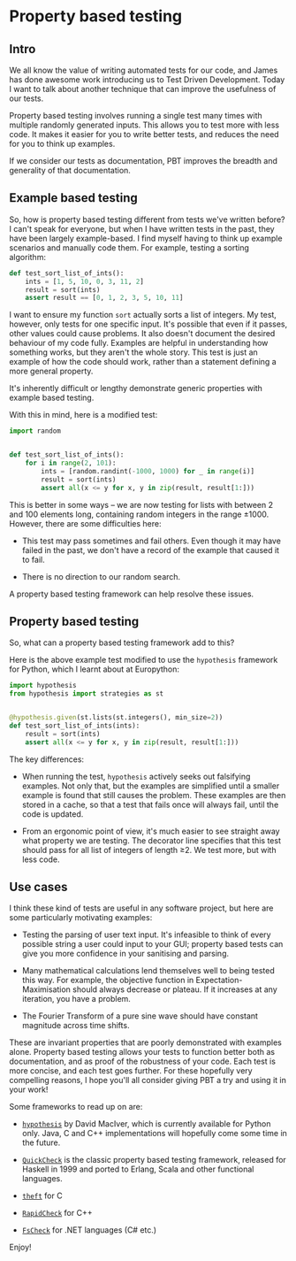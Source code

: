 # Property based testing

## Intro

We all know the value of writing automated tests for our code, and James has 
done awesome work introducing us to Test Driven Development.  Today I want to 
talk about another technique that can improve the usefulness of our tests.

Property based testing involves running a single test many times with multiple 
randomly generated inputs.  This allows you to test more with less code.  It 
makes it easier for you to write better tests, and reduces the need for you to 
think up examples.

If we consider our tests as documentation, PBT improves the breadth and 
generality of that documentation.


## Example based testing

So, how is property based testing different from tests we've written before?  I 
can't speak for everyone, but when I have written tests in the past, they have 
been largely example-based.  I find myself having to think up example scenarios 
and manually code them.  For example, testing a sorting algorithm:

```python
def test_sort_list_of_ints():
    ints = [1, 5, 10, 0, 3, 11, 2]
    result = sort(ints)
    assert result == [0, 1, 2, 3, 5, 10, 11]
```

I want to ensure my function `sort` actually sorts a list of integers.  My 
test, however, only tests for one specific input.  It's possible that even if 
it passes, other values could cause problems.  It also doesn't document the 
desired behaviour of my code fully.  Examples are helpful in understanding how 
something works, but they aren't the whole story.  This test is just an example 
of how the code should work, rather than a statement defining a more general 
property.

It's inherently difficult or lengthy demonstrate generic properties with 
example based testing.

With this in mind, here is a modified test:

```python
import random


def test_sort_list_of_ints():
    for i in range(2, 101):
        ints = [random.randint(-1000, 1000) for _ in range(i)]
        result = sort(ints)
        assert all(x <= y for x, y in zip(result, result[1:]))
```

This is better in some ways &ndash; we are now testing for lists with  between 
2 and 100 elements long, containing random integers in the range &plusmn;1000.  
However, there are some difficulties here:

* This test may pass sometimes and fail others.  Even though it may have failed 
  in the past, we don't have a record of the example that caused it to fail.

* There is no direction to our random search.


A property based testing framework can help resolve these issues.


## Property based testing

So, what can a property based testing framework add to this?

Here is the above example test modified to use the `hypothesis` framework for 
Python, which I learnt about at Europython:

```python
import hypothesis
from hypothesis import strategies as st


@hypothesis.given(st.lists(st.integers(), min_size=2))
def test_sort_list_of_ints(ints):
    result = sort(ints)
    assert all(x <= y for x, y in zip(result, result[1:]))
```

The key differences:

* When running the test, `hypothesis` actively seeks out falsifying examples. 
  Not only that, but the examples are simplified until a smaller example is 
  found that still causes the problem.  These examples are then stored in a 
  cache, so that a test that fails once will always fail, until the code is 
  updated.

* From an ergonomic point of view, it's much easier to see straight away what 
  property we are testing.  The decorator line specifies that this test should 
  pass for all list of integers of length &ge;2.  We test more, but with less 
  code.


## Use cases

I think these kind of tests are useful in any software project, but here are 
some particularly motivating examples:

* Testing the parsing of user text input.  It's infeasible to think of every 
  possible string a user could input to your GUI; property based tests can give 
  you more confidence in your sanitising and parsing.

* Many mathematical calculations lend themselves well to being tested this way. 
  For example, the objective function in Expectation-Maximisation should always 
  decrease or plateau.  If it increases at any iteration, you have a problem.

* The Fourier Transform of a pure sine wave should have constant magnitude 
  across time shifts.

These are invariant properties that are poorly demonstrated with examples 
alone.  Property based testing allows your tests to function better both as 
documentation, and as proof of the robustness of your code.  Each test is more 
concise, and each test goes further.  For these hopefully very compelling 
reasons, I hope you'll all consider giving PBT a try and using it in your work!

Some frameworks to read up on are:

* [`hypothesis`](hypothesis.works) by David MacIver, which is currently 
  available for Python only.  Java, C and C++ implementations will hopefully 
  come some time in the future.

* [`QuickCheck`](https://hackage.haskell.org/package/QuickCheck) is the classic 
  property based testing framework, released for Haskell in 1999 and ported to 
  Erlang, Scala and other functional languages.

* [`theft`](https://github.com/silentbicycle/theft) for C

* [`RapidCheck`](https://github.com/emil-e/rapidcheck) for C++

* [`FsCheck`](https://github.com/fscheck/FsCheck) for .NET languages (C# etc.)

Enjoy!
